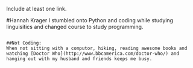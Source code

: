 Include at least one link.

#Hannah Krager
I stumbled onto Python and coding while studying linguisitics and changed course to study programming.

~~~

##Not Coding:
When not sitting with a computor, hiking, reading awesome books and watching [Doctor Who](http://www.bbcamerica.com/doctor-who/) and hanging out with my husband and friends keeps me busy.
